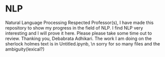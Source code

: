 # NLP
Natural Language Processing
Respected Professor(s),
I have made this repository to show my progress in the field of NLP.
I find NLP very interesting and I will prove it here.
Please please take some time out to review.
Thanking you,
Debabrata Adhikari.
The work I am doing on the sherlock holmes text is in Untitled.ipynb, \n sorry for so many files and the ambiguity(lexical?)